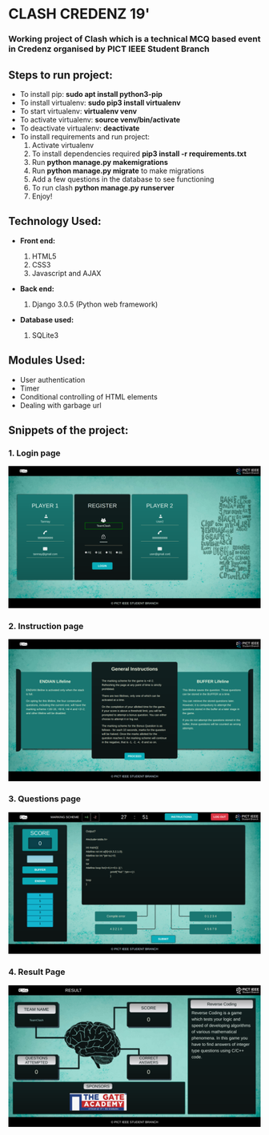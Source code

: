 # CLASH CREDENZ 19'

### Working project of Clash which is a technical MCQ based event in Credenz organised by PICT IEEE Student Branch

## Steps to run project:

* To install pip: **sudo apt install python3-pip**
* To install virtualenv: **sudo pip3 install virtualenv**
* To start virtualenv: **virtualenv venv**
* To activate virtualenv: **source venv/bin/activate**
* To deactivate virtualenv: **deactivate**
* To install requirements and run project: 
    1. Activate virtualenv
    2. To install dependencies required **pip3 install -r requirements.txt**
    3. Run **python manage.py makemigrations**
    4. Run **python manage.py migrate** to make migrations
    5. Add a few questions in the database to see functioning
    6. To run clash **python manage.py runserver**
    7. Enjoy!

## Technology Used:

* **Front end:**
  1. HTML5
  2. CSS3
  3. Javascript and AJAX
  
* **Back end:**
  1. Django 3.0.5 (Python web framework)
 
* **Database used:**
  1. SQLite3
 
## Modules Used:

* User authentication
* Timer
* Conditional controlling of HTML elements
* Dealing with garbage url 

## Snippets of the project:

### 1. Login page
![clash1](/screenshots/clash1.png)

### 2. Instruction page
![clash2](/screenshots/clash2.png)

### 3. Questions page
![clash3](/screenshots/clash3.png)

### 4. Result Page
![clash4](/screenshots/clash4.png)


